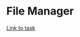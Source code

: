 # File Manager

[Link to task](https://github.com/AlreadyBored/nodejs-assignments/blob/main/assignments/file-manager/assignment.md)
